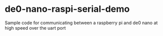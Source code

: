 # de0-nano-raspi-serial-demo
Sample code for communicating between a raspberry pi and de0 nano at high speed over the uart port
